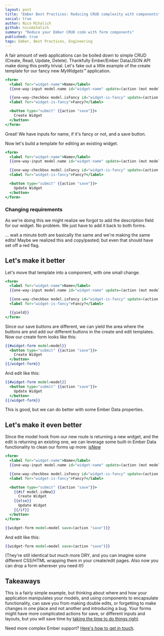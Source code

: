 ```yaml
---
layout: post
title: "Ember Best Practices: Reducing CRUD complexity with components"
social: true
author: Nico Mihalich
github: nicomihalich
summary: "Reduce your Ember CRUD code with form components"
published: true
tags: Ember, Best Practices, Engineering
---
```


A fair amount of web applications can be boiled down to simple CRUD (Create, Read, Update, Delete).  Thankfully Ember/Ember Data/JSON API make doing this pretty trivial.  Let's fake out a little example of the create template for our fancy new *MyWidgets™* application.

```handlebars
<form>
  <label for="widget-name">Name</label>
  {{one-way-input model.name id="widget-name" update=(action (mut model.name))}}

  {{one-way-checkbox model.isFancy id="widget-is-fancy" update=(action (mut model.isFancy)}}
  <label for="widget-is-fancy">Fancy?</label>

  <button type="submit" {{action "save"}}>
    Create Widget
  </button>
</form>
```

Great! We have inputs for name, if it's fancy or not, and a save button.


Now let's build a template for editing an existing widget.

```handlebars
<form>
  <label for="widget-name">Name</label>
  {{one-way-input model.name id="widget-name" update=(action (mut model.name))}}

  {{one-way-checkbox model.isFancy id="widget-is-fancy" update=(action (mut model.isFancy)}}
  <label for="widget-is-fancy">Fancy?</label>

  <button type="submit" {{action "save"}}>
    Update Widget
  </button>
</form>
```

### Changing requirements

As we're doing this we might realize we forgot to add the description field for our widget. No problem. We just have to add it back to both forms.

... wait a minute both are basically the same and we're making the same edits! Maybe we realized this and copy/pasted; but even that should have set off a red flag.

## Let's make it better

Let's move that template into a component, with one small change.

```handlebars
<form>
  <label for="widget-name">Name</label>
  {{one-way-input model.name id="widget-name" update=(action (mut model.name))}}

  {{one-way-checkbox model.isFancy id="widget-is-fancy" update=(action (mut model.isFancy)}}
  <label for="widget-is-fancy">Fancy?</label>

  {{yield}}
</form>
```

Since our save buttons are different, we can yield the area where the buttons are and add our different buttons in the create and edit templates. Now our create form looks like this:

```handlebars
{{#widget-form model=model}}
  <button type="submit" {{action "save"}}>
    Create Widget
  </button>
{{/widget-form}}
```

And edit like this:

```handlebars
{{#widget-form model=model}}
  <button type="submit" {{action "save"}}>
    Update Widget
  </button>
{{/widget-form}}
```

This is good, but we can do better with some Ember Data properties.

## Let's make it even better

Since the model hook from our new route is returning a new widget, and the edit is returning an existing one, we can leverage some built-in Ember Data functionality to clean our forms up more: [isNew](https://www.emberjs.com/api/data/classes/DS.Model.html#property_isNew)

```handlebars
<form>
  <label for="widget-name">Name</label>
  {{one-way-input model.name id="widget-name" update=(action (mut model.name))}}

  {{one-way-checkbox model.isFancy id="widget-is-fancy" update=(action (mut model.isFancy)}}
  <label for="widget-is-fancy">Fancy?</label>

  <button type="submit" {{action "save"}}>
    {{#if model.isNew}}
      Create Widget
    {{else}}
      Update Widget
    {{/if}}
  </button>
</form>
```

```handlebars
{{widget-form model=model save=(action "save")}}
```

And edit like this:

```handlebars
{{widget-form model=model save=(action "save")}}
```

(They're still identical but much more DRY, and you can imagine some different CSS/HTML wrapping them in your create/edit pages. Also now you can drop a form wherever you need it!)

## Takeaways

This is a fairly simple example, but thinking about where and how your application manipulates your models, and using components to encapsulate functionality, can save you from making double edits, or forgetting to make changes in one place and not another and introducing a bug. Your forms might have more complicated actions for save, or different inputs and layouts, but you will save time by [taking the time to do things right](https://xkcd.com/1691/).

Need more complex Ember support? [Here's how to get in touch](https://dockyard.com/contact/hire-us). 
